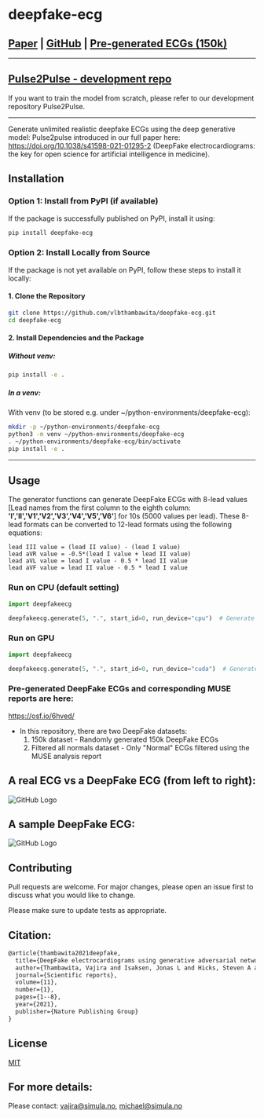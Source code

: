# deepfake-ecg

## [Paper](https://www.nature.com/articles/s41598-021-01295-2) | [GitHub](https://github.com/vlbthambawita/deepfake-ecg) | [Pre-generated ECGs (150k)](https://osf.io/6hved/)
---

## [Pulse2Pulse - development repo](https://github.com/vlbthambawita/Pulse2Pulse)
If you want to train the model from scratch, please refer to our development repository Pulse2Pulse.

---

Generate unlimited realistic deepfake ECGs using the deep generative model: Pulse2pulse introduced in our full paper here: https://doi.org/10.1038/s41598-021-01295-2 (DeepFake electrocardiograms: the key for open science for artificial intelligence in medicine).

## Installation

### **Option 1: Install from PyPI (if available)**

If the package is successfully published on PyPI, install it using:

```bash
pip install deepfake-ecg
```

### **Option 2: Install Locally from Source**

If the package is not yet available on PyPI, follow these steps to install it locally:

#### **1. Clone the Repository**

```bash
git clone https://github.com/vlbthambawita/deepfake-ecg.git
cd deepfake-ecg
```

#### **2. Install Dependencies and the Package**

##### **Without venv:** #####
```bash
pip install -e .
```

##### **In a venv:** #####
With venv (to be stored e.g. under ~/python-environments/deepfake-ecg):
```bash
mkdir -p ~/python-environments/deepfake-ecg
python3 -m venv ~/python-environments/deepfake-ecg
. ~/python-environments/deepfake-ecg/bin/activate
pip install -e .
```


---

## Usage

The generator functions can generate DeepFake ECGs with 8-lead values
[Lead names from the first column to the eighth column: **'I','II','V1','V2','V3','V4','V5','V6'**] for 10s (5000 values per lead). These 8-lead formats can be converted to 12-lead formats using the following equations:

```
lead III value = (lead II value) - (lead I value)
lead aVR value = -0.5*(lead I value + lead II value)
lead aVL value = lead I value - 0.5 * lead II value
lead aVF value = lead II value - 0.5 * lead I value
```

### **Run on CPU (default setting)**

```python
import deepfakeecg

deepfakeecg.generate(5, ".", start_id=0, run_device="cpu")  # Generate 5 ECGs to the current folder starting from id=0
```

### **Run on GPU**

```python
import deepfakeecg

deepfakeecg.generate(5, ".", start_id=0, run_device="cuda")  # Generate 5 ECGs to the current folder starting from id=0
```

### **Pre-generated DeepFake ECGs and corresponding MUSE reports are here:**
https://osf.io/6hved/

- In this repository, there are two DeepFake datasets:
  1. 150k dataset - Randomly generated 150k DeepFake ECGs
  2. Filtered all normals dataset - Only "Normal" ECGs filtered using the MUSE analysis report

## **A real ECG vs a DeepFake ECG (from left to right):**

![GitHub Logo](samples/real_vs_fake_left_to_right_v2.png)

## **A sample DeepFake ECG:**
![GitHub Logo](samples/2879.png)

## **Contributing**
Pull requests are welcome. For major changes, please open an issue first to discuss what you would like to change.

Please make sure to update tests as appropriate.

## **Citation:**
```latex
@article{thambawita2021deepfake,
  title={DeepFake electrocardiograms using generative adversarial networks are the beginning of the end for privacy issues in medicine},
  author={Thambawita, Vajira and Isaksen, Jonas L and Hicks, Steven A and Ghouse, Jonas and Ahlberg, Gustav and Linneberg, Allan and Grarup, Niels and Ellervik, Christina and Olesen, Morten Salling and Hansen, Torben and others},
  journal={Scientific reports},
  volume={11},
  number={1},
  pages={1--8},
  year={2021},
  publisher={Nature Publishing Group}
}
```

## **License**
[MIT](https://choosealicense.com/licenses/mit/)

## **For more details:**
Please contact: vajira@simula.no, michael@simula.no
